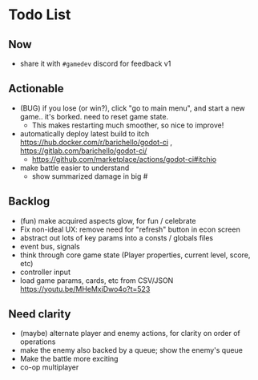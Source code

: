 # Todo List

## Now

- share it with `#gamedev` discord for feedback v1

## Actionable

- (BUG) if you lose (or win?), click "go to main menu", and start a new game.. it's borked. need to reset game state.
  - This makes restarting much smoother, so nice to improve!
- automatically deploy latest build to itch  https://hub.docker.com/r/barichello/godot-ci , https://gitlab.com/barichello/godot-ci/
  - https://github.com/marketplace/actions/godot-ci#itchio
- make battle easier to understand
  - show summarized damage in big #

## Backlog

- (fun) make acquired aspects glow, for fun / celebrate
- Fix non-ideal UX:  remove need for "refresh" button in econ screen
- abstract out lots of key params into a consts / globals files
- event bus, signals
- think through core game state (Player properties, current level, score, etc)
- controller input
- load game params, cards, etc from CSV/JSON https://youtu.be/MHeMxiDwo4o?t=523

## Need clarity

- (maybe) alternate player and enemy actions, for clarity on order of operations
- make the enemy also backed by a queue; show the enemy's queue
- Make the battle more exciting
- co-op multiplayer

